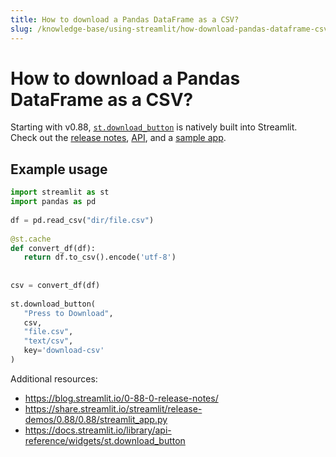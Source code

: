 ```yaml
---
title: How to download a Pandas DataFrame as a CSV?
slug: /knowledge-base/using-streamlit/how-download-pandas-dataframe-csv
---
```


#  How to download a Pandas DataFrame as a CSV?

Starting with v0.88, [`st.download_button`](/library/api-reference/widgets/st.download_button) is  natively built into Streamlit. Check out the [release notes](https://blog.streamlit.io/0-88-0-release-notes/), [API](/library/api-reference/widgets/st.download_button), and a [sample app](https://share.streamlit.io/streamlit/release-demos/0.88/0.88/streamlit_app.py).


## Example usage

```python
import streamlit as st
import pandas as pd
 
df = pd.read_csv("dir/file.csv")
 
@st.cache
def convert_df(df):
   return df.to_csv().encode('utf-8')
 
 
csv = convert_df(df)
 
st.download_button(
   "Press to Download",
   csv,
   "file.csv",
   "text/csv",
   key='download-csv'
)
```

Additional resources:
- https://blog.streamlit.io/0-88-0-release-notes/
- https://share.streamlit.io/streamlit/release-demos/0.88/0.88/streamlit_app.py
- https://docs.streamlit.io/library/api-reference/widgets/st.download_button